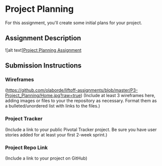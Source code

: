 # Project Planning
For this assignment, you'll create some initial plans for your project.

## Assignment Description
![alt text][Project Planning Assignment](https://education.launchcode.org/liftoff/assignments/planning/)

## Submission Instructions

### Wireframes
(https://github.com/olaborde/liftoff-assignments/blob/master/P3-Project_Planning/Home.jpg?raw=true)
(Include at least 3 wireframes here, adding images or files to your the repository as necessary. Format them as a bulleted/unordered list with links to the files.)

### Project Tracker

(Include a link to your public Pivotal Tracker project. Be sure you have user stories added for at least your first 2-week sprint.)

### Project Repo Link

(Include a link to your project on GitHub)
